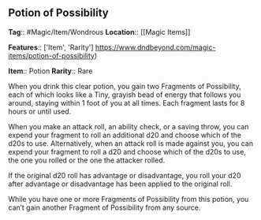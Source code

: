 ## Potion of Possibility
**Tag**:: #Magic/Item/Wondrous 
**Location**:: [[Magic Items]]

**Features**:: ['Item', 'Rarity']
https://www.dndbeyond.com/magic-items/potion-of-possibility)

**Item**:: Potion
**Rarity**:: Rare

When you drink this clear potion, you gain two Fragments of Possibility, each of which looks like a Tiny, grayish bead of energy that follows you around, staying within 1 foot of you at all times. Each fragment lasts for 8 hours or until used.

When you make an attack roll, an ability check, or a saving throw, you can expend your fragment to roll an additional d20 and choose which of the d20s to use. Alternatively, when an attack roll is made against you, you can expend your fragment to roll a d20 and choose which of the d20s to use, the one you rolled or the one the attacker rolled.

If the original d20 roll has advantage or disadvantage, you roll your d20 after advantage or disadvantage has been applied to the original roll.

While you have one or more Fragments of Possibility from this potion, you can’t gain another Fragment of Possibility from any source.